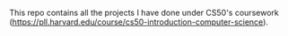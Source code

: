 This repo contains all the projects I have done under CS50's coursework (https://pll.harvard.edu/course/cs50-introduction-computer-science).
